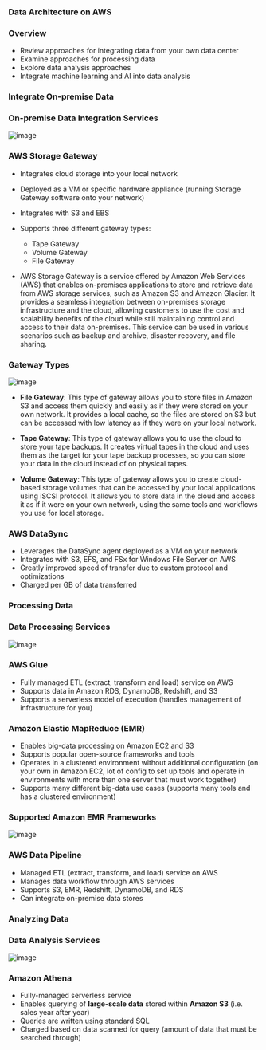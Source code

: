 ### Data Architecture on AWS

### Overview

* Review approaches for integrating data from your own data center
* Examine approaches for processing data
* Explore data analysis approaches
* Integrate machine learning and AI into data analysis

### Integrate On-premise Data

### On-premise Data Integration Services

![image](https://user-images.githubusercontent.com/114364831/214373198-c96c0947-9d2b-43d6-abfb-d2ea442129b7.png)

### AWS Storage Gateway

* Integrates cloud storage into your local network
* Deployed as a VM or specific hardware appliance (running Storage Gateway software onto your network)
* Integrates with S3 and EBS
* Supports three different gateway types:
    * Tape Gateway
    * Volume Gateway
    * File Gateway

* AWS Storage Gateway is a service offered by Amazon Web Services (AWS) that enables on-premises applications to store and retrieve data from AWS storage services, such as Amazon S3 and Amazon Glacier. It provides a seamless integration between on-premises storage infrastructure and the cloud, allowing customers to use the cost and scalability benefits of the cloud while still maintaining control and access to their data on-premises. This service can be used in various scenarios such as backup and archive, disaster recovery, and file sharing.

### Gateway Types

![image](https://user-images.githubusercontent.com/114364831/214376186-952470fc-bf1c-4b25-a0fd-7aed3ab632c7.png)

* **File Gateway**: This type of gateway allows you to store files in Amazon S3 and access them quickly and easily as if they were stored on your own network. It provides a local cache, so the files are stored on S3 but can be accessed with low latency as if they were on your local network.

* **Tape Gateway**: This type of gateway allows you to use the cloud to store your tape backups. It creates virtual tapes in the cloud and uses them as the target for your tape backup processes, so you can store your data in the cloud instead of on physical tapes.

* **Volume Gateway**: This type of gateway allows you to create cloud-based storage volumes that can be accessed by your local applications using iSCSI protocol. It allows you to store data in the cloud and access it as if it were on your own network, using the same tools and workflows you use for local storage.

### AWS DataSync

* Leverages the DataSync agent deployed as a VM on your network
* Integrates with S3, EFS, and FSx for Windows File Server on AWS
* Greatly improved speed of transfer due to custom protocol and optimizations
* Charged per GB of data transferred

### Processing Data

### Data Processing Services

![image](https://user-images.githubusercontent.com/114364831/214418221-ba7f21cc-3c86-4c76-b2b7-ff9e4a2182ec.png)

### AWS Glue

* Fully managed ETL (extract, transform and load) service on AWS
* Supports data in Amazon RDS, DynamoDB, Redshift, and S3
* Supports a serverless model of execution (handles management of infrastructure for you)

### Amazon Elastic MapReduce (EMR)

* Enables big-data processing on Amazon EC2 and S3
* Supports popular open-source frameworks and tools
* Operates in a clustered environment without additional configuration (on your own in Amazon EC2, lot of config to set up tools and operate in environments with more than one server that must work together)
* Supports many different big-data use cases (supports many tools and has a clustered environment)

### Supported Amazon EMR Frameworks

![image](https://user-images.githubusercontent.com/114364831/214430486-8d3878ef-e180-4dea-8dcb-c67f165441b5.png)

### AWS Data Pipeline

* Managed ETL (extract, transform, and load) service on AWS
* Manages data workflow through AWS services
* Supports S3, EMR, Redshift, DynamoDB, and RDS
* Can integrate on-premise data stores

### Analyzing Data

### Data Analysis Services

![image](https://user-images.githubusercontent.com/114364831/214462986-185a2c85-adca-4150-955b-feaec7cc1023.png)

### Amazon Athena

* Fully-managed serverless service
* Enables querying of **large-scale data** stored within **Amazon S3** (i.e. sales year after year)
* Queries are written using standard SQL
* Charged based on data scanned for query (amount of data that must be searched through)
